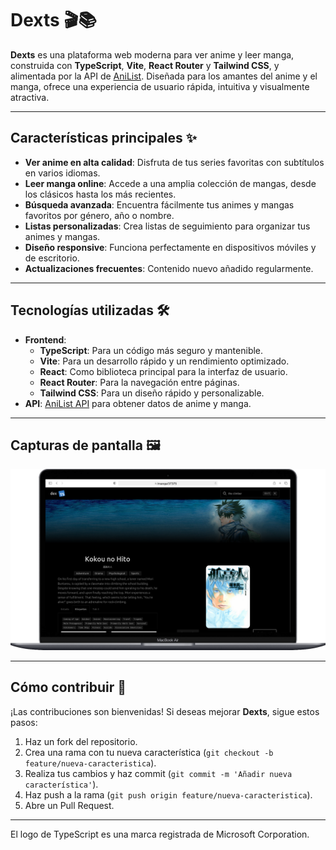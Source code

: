 # Dexts 🎬📚

**Dexts** es una plataforma web moderna para ver anime y leer manga, construida con **TypeScript**, **Vite**, **React Router** y **Tailwind CSS**, y alimentada por la API de [AniList](https://anilist.co). Diseñada para los amantes del anime y el manga, ofrece una experiencia de usuario rápida, intuitiva y visualmente atractiva.

---

## Características principales ✨

- **Ver anime en alta calidad**: Disfruta de tus series favoritas con subtítulos en varios idiomas.
- **Leer manga online**: Accede a una amplia colección de mangas, desde los clásicos hasta los más recientes.
- **Búsqueda avanzada**: Encuentra fácilmente tus animes y mangas favoritos por género, año o nombre.
- **Listas personalizadas**: Crea listas de seguimiento para organizar tus animes y mangas.
- **Diseño responsive**: Funciona perfectamente en dispositivos móviles y de escritorio.
- **Actualizaciones frecuentes**: Contenido nuevo añadido regularmente.

---

## Tecnologías utilizadas 🛠️

- **Frontend**: 
  - **TypeScript**: Para un código más seguro y mantenible.
  - **Vite**: Para un desarrollo rápido y un rendimiento optimizado.
  - **React**: Como biblioteca principal para la interfaz de usuario.
  - **React Router**: Para la navegación entre páginas.
  - **Tailwind CSS**: Para un diseño rápido y personalizable.
- **API**: [AniList API](https://anilist.gitbook.io/anilist-apiv2-docs/) para obtener datos de anime y manga.

---

## Capturas de pantalla 🖼️


![Imagen en MAC](/src/assets/capt_dexts_mac.png)


---

## Cómo contribuir 🤝

¡Las contribuciones son bienvenidas! Si deseas mejorar **Dexts**, sigue estos pasos:

1. Haz un fork del repositorio.
2. Crea una rama con tu nueva característica (`git checkout -b feature/nueva-caracteristica`).
3. Realiza tus cambios y haz commit (`git commit -m 'Añadir nueva característica'`).
4. Haz push a la rama (`git push origin feature/nueva-caracteristica`).
5. Abre un Pull Request.




---

El logo de TypeScript es una marca registrada de Microsoft Corporation.

